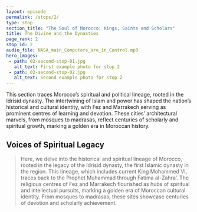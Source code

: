 ```yaml
---
layout: episode
permalink: /stops/2/
type: stop
section_title: "The Soul of Morocco: Kings, Saints and Scholars"
title: The Divine and the Dynasties
page_rank: 2
stop_id: 2
audio_file: NASA_main_Computers_are_in_Control.mp3
hero_images:
 - path: 02-second-stop-01.jpg
   alt_text: First example photo for stop 2
 - path: 02-second-stop-02.jpg
   alt_text: Second example photo for stop 2
---
```

This section traces Morocco’s spiritual and political lineage, rooted in the Idrisid dynasty. The intertwining of Islam and power has shaped the nation’s historical and cultural identity, with Fez and Marrakech serving as prominent centres of learning and devotion. These cities’ architectural marvels, from mosques to madrasas, reflect centuries of scholarly and spiritual growth, marking a golden era in Moroccan history.

## Voices of Spiritual Legacy

> Here, we delve into the historical and spiritual lineage of Morocco, rooted in the legacy of the Idrisid dynasty, the first Islamic dynasty in the region. This lineage, which includes current King Mohammed VI, traces back to the Prophet Muhammad through Fatima al-Zahra’. The religious centres of Fez and Marrakech flourished as hubs of spiritual and intellectual pursuits, marking a golden era of Moroccan cultural identity. From mosques to madrasas, these sites showcase centuries of devotion and scholarly achievement.
